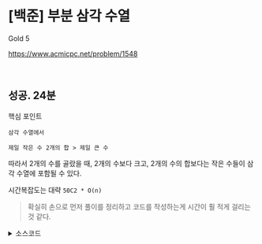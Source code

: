 # [백준] 부분 삼각 수열

Gold 5

https://www.acmicpc.net/problem/1548

<br>

## 성공. 24분

핵심 포인트

```
삼각 수열에서

제일 작은 수 2개의 합 > 제일 큰 수
```

따라서 2개의 수를 골랐을 때, 2개의 수보다 크고, 2개의 수의 합보다는 작은 수들이 삼각 수열에 포함될 수 있다.

시간복잡도는 대략 `50C2 * O(n)`

> 확실히 손으로 먼저 풀이를 정리하고 코드를 작성하는게 시간이 훨 적게 걸리는 것 같다.

<details><summary>소스코드</summary>

```java
import java.io.*;
import java.util.*;

public class Main {

    int N;
    int[] A;

    int f(int idx, int sum, int cnt) {
        if (cnt == 2) {
            for (int i = idx; i < N; i++) {
                if(A[i] < sum) cnt++;
            }
            return cnt;
        }
        if(idx >= N) return cnt;

        return Math.max(f(idx + 1, sum, cnt), f(idx + 1, sum + A[idx], cnt + 1));
    }

    void run() throws Exception {
        BufferedReader br = new BufferedReader(new InputStreamReader(System.in));
        StringBuilder sb = new StringBuilder();

        N = Integer.parseInt(br.readLine());
        A = Arrays.stream(br.readLine().split(" "))
                .mapToInt(Integer::parseInt).sorted().toArray();

        System.out.println(f(0, 0, 0));

        System.out.print(sb.toString());
        br.close();
    }

    public static void main(String[] args) throws Exception {
        new Main().run();
    }
}

```

</details>